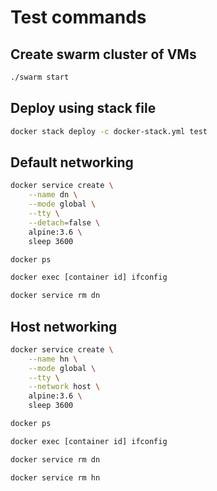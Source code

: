 # Test commands

## Create swarm cluster of VMs

```bash
./swarm start
```

## Deploy using stack file

```bash
docker stack deploy -c docker-stack.yml test
```

## Default networking

```bash
docker service create \
    --name dn \
    --mode global \
    --tty \
    --detach=false \
    alpine:3.6 \
    sleep 3600
```

```bash
docker ps
```

```bash
docker exec [container id] ifconfig
```

```bash
docker service rm dn
```

## Host networking

```bash
docker service create \
    --name hn \
    --mode global \
    --tty \
    --network host \
    alpine:3.6 \
    sleep 3600
```

```bash
docker ps
```

```bash
docker exec [container id] ifconfig
```

```bash
docker service rm dn
```

```bash
docker service rm hn
```